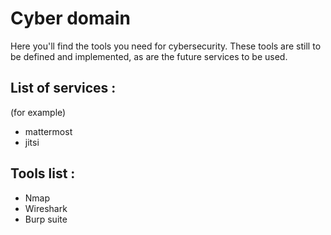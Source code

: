 # Cyber domain

Here you'll find the tools you need for cybersecurity. 
These tools are still to be defined and implemented, as are the future services to be used.

## List of services : 
(for example) 
- mattermost
- jitsi

## Tools list : 
- Nmap
- Wireshark
- Burp suite


